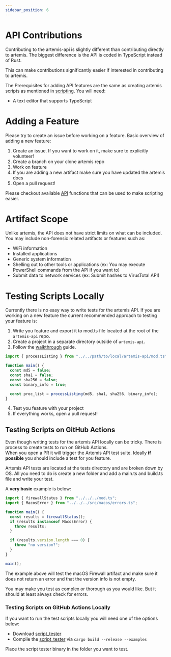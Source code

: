 ```yaml
---
sidebar_position: 6
---
```


# API Contributions

Contributing to the artemis-api is slightly different than contributing directly
to artemis. The biggest difference is the API is coded in TypeScript instead of
Rust.

This can make contributions significantly easier if interested in contributing
to artemis.

The Prerequisites for adding API features are the same as creating artemis
scripts as mentioned in [scripting](../Intro/Scripting/boa.md). You will need:

- A text editor that supports TypeScript

# Adding a Feature

Please try to create an issue before working on a feature. Basic overview of
adding a new feature:

1. Create an issue. If you want to work on it, make sure to explicitly
   volunteer!
2. Create a branch on your clone artemis repo
3. Work on feature
4. If you are adding a new artifact make sure you have updated the artemis docs
5. Open a pull request!

Please checkout available [API](../API/overview.md) functions that can be used
to make scripting easier.

# Artifact Scope

Unlike artemis, the API does not have strict limits on what can be included. You
may include non-forensic related artifacts or features such as:

- WiFi information
- Installed applications
- Generic system information
- Shelling out to other tools or applications (ex: You may execute PowerShell
  commands from the API if you want to)
- Submit data to network services (ex: Submit hashes to VirusTotal API)

# Testing Scripts Locally

Currently there is no easy way to write tests for the artemis API. If you are
working on a new feature the current recommended approach to testing your
feature is:

1. Write you feature and export it to mod.ts file located at the root of the
   `artemis-api` repo.
2. Create a project in a separate directory outside of `artemis-api`.
3. Follow the [walkthrough](../Intro/Scripting/walkthrough.md) guide.

```typescript
import { processListing } from "../../path/to/local/artemis-api/mod.ts";

function main() {
  const md5 = false;
  const sha1 = false;
  const sha256 = false;
  const binary_info = true;

  const proc_list = processListing(md5, sha1, sha256, binary_info);
}
```

4. Test you feature with your project
5. If everything works, open a pull request!

## Testing Scripts on GitHub Actions

Even though writing tests for the artemis API locally can be tricky. There is
process to create tests to run on GitHub Actions.\
When you open a PR it will trigger the Artemis API test suite. Ideally **if
possible** you should include a test for you feature.

Artemis API tests are located at the tests directory and are broken down by OS.
All you need to do is create a new folder and add a main.ts and build.ts file
and write your test.

A **very basic** example is below:

```typescript
import { firewallStatus } from "../../../mod.ts";
import { MacosError } from "../../../src/macos/errors.ts";

function main() {
  const results = firewallStatus();
  if (results instanceof MacosError) {
    throw results;
  }

  if (results.version.length === 0) {
    throw "no version?";
  }
}

main();
```

The example above will test the macOS Firewall artifact and make sure it does
not return an error and that the version info is not empty.

You may make you test as complex or thorough as you would like. But it should at
least always check for errors.

### Testing Scripts on GitHub Actions Locally

If you want to run the test scripts locally you will need one of the options
below:

- Download
  [script_tester](https://github.com/puffyCid/artemis/releases/tag/v0.1.0)
- Compile the
  [script_tester](https://github.com/puffyCid/artemis/tree/main/core/examples)
  via `cargo build --release --examples`

Place the script tester binary in the folder you want to test.
